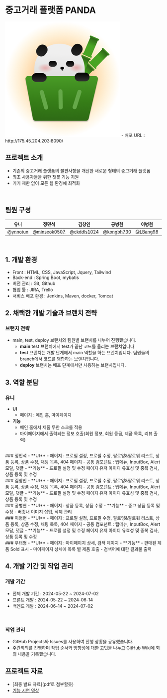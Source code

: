 # 중고거래 플랫폼 PANDA
<img src="/src/main/resources/static/image/panda.png" width="370" height="370">
- 배포 URL : http://175.45.204.203:8090/

<br>

## 프로젝트 소개
- 기존의 중고거래 플랫폼의 불편사항을 개선한 새로운 형태의 중고거래 플랫폼
- 최초 사용자들을 위한 챗봇 기능 지원
- 기기 제한 없이 모든 웹 환경에 최적화

<br>

## 팀원 구성

**유니** | **정민석** | **김창인** | **공병현** | **이병현** | **우태형**
----- |  ------ |------|------|------|------
[@ynnotun](https://github.com/ynnotun) | [@minseok0507](https://github.com/minseok0507) | [@ckddls1024](https://github.com/ckddls1024) | [@kongbh730](https://github.com/kongbh730) | [@LBang98](https://github.com/LBang98) | [@taehyoung809](https://github.com/taehyoung809)

<br>

## 1. 개발 환경
- Front : HTML, CSS, JavaScript, Jquery, Tailwind
- Back-end : Spring Boot, mybatis
- 버전 관리 : Git, Github
- 협업 툴 : JIRA, Trello
- 서비스 배포 환경 : Jenkins, Maven, docker, Tomcat

## 2. 채택한 개발 기술과 브랜치 전략
### 브랜치 전략
- main, test, deploy 브랜치와 팀원별 브랜치를 나누어 진행했습니다.
    - **main** test 브랜치에서 test가 끝난 코드를 올리는 브랜치입니다
    - **test** 브랜치는 개발 단계에서 main 역할을 하는 브랜치입니다. 팀원들의 branch에서 코드를 병합하는 브랜치입니다.
    - **deploy** 브랜치는 배포 단계에서만 사용하는 브랜치입니다.
 
  
## 3. 역할 분담
### 유니
- **UI**
    - 페이지 : 메인 홈, 마이페이지
- **기능**
    - 메인 홈에서 제품 무한 스크롤 적용
    - 마이페이지에서 출력되는 정보 호출(회원 정보, 회원 등급, 제품 목록, 리뷰 출력)
<br>
### 정민석
- **UI**
    - 페이지 : 프로필 설정, 프로필 수정, 팔로잉&팔로워 리스트, 상품 등록, 상품 수정, 채팅 목록, 404 페이지
    - 공통 컴포넌트 : 탭메뉴, InputBox, Alert 모달, 댓글
- **기능**
    - 프로필 설정 및 수정 페이지 유저 아이디 유효성 및 중복 검사, 상품 등록 및 수정
<br>
### 김창인
- **UI**
    - 페이지 : 프로필 설정, 프로필 수정, 팔로잉&팔로워 리스트, 상품 등록, 상품 수정, 채팅 목록, 404 페이지
    - 공통 컴포넌트 : 탭메뉴, InputBox, Alert 모달, 댓글
- **기능**
    - 프로필 설정 및 수정 페이지 유저 아이디 유효성 및 중복 검사, 상품 등록 및 수정
<br>
### 공병현
- **UI**
    - 페이지 : 상품 등록, 상품 수정
- **기능**
    - 중고 상품 등록 및 수정
    - 버킷내 이미지 삽입, 삭제 관리
<br>
### 이병현
- **UI**
    - 페이지 : 프로필 설정, 프로필 수정, 팔로잉&팔로워 리스트, 상품 등록, 상품 수정, 채팅 목록, 404 페이지
    - 공통 컴포넌트 : 탭메뉴, InputBox, Alert 모달, 댓글
- **기능**
    - 프로필 설정 및 수정 페이지 유저 아이디 유효성 및 중복 검사, 상품 등록 및 수정
<br>
### 우태형
- **UI**
    - 페이지 : 마이페이지 상세, 검색 페이지
- **기능**
    - 판매된 제품 Sold 표시
    - 마이페이지 상세에 목록 별 제품 호출
    - 검색어에 대한 결과물 출력
    
## 4. 개발 기간 및 작업 관리
### 개발 기간
- 전체 개발 기간 : 2024-05-22 ~ 2024-07-02
- 프론트 개발 : 2024-05-22 ~ 2024-06-14
- 백엔드 개발  : 2024-06-14 ~ 2024-07-02

<br>

### 작업 관리
- GitHub Projects와 Issues를 사용하여 진행 상황을 공유했습니다.
- 주간회의를 진행하며 작업 순서와 방향성에 대한 고민을 나누고 GitHub Wiki에 회의 내용을 기록했습니다.

  
## 프로젝트 자료
- [최종 발표 자료](pdf로 첨부할듯)
- [기능 시연 영상](https://www.youtube.com/watch?v=jMFjW18qeZ4)
